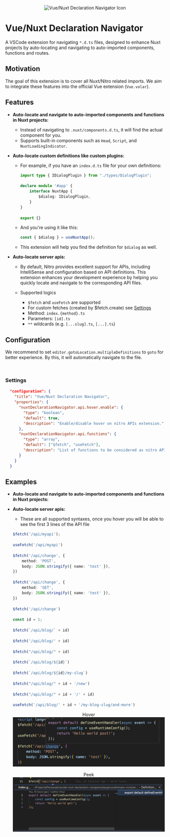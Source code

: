 <p align="center">
  <img src="assets/icon.png" alt="Vue/Nuxt Declaration Navigator Icon" width="200"/>
</p>

# Vue/Nuxt Declaration Navigator

A VSCode extension for navigating `*.d.ts` files, designed to enhance Nuxt projects by auto-locating and navigating to auto-imported components, functions and routes.

## Motivation

The goal of this extension is to cover all Nuxt/Nitro related imports. We aim to integrate these features into the official Vue extension (`Vue.volar`).

## Features

- **Auto-locate and navigate to auto-imported components and functions in Nuxt projects:**
  - Instead of navigating to `.nuxt/components.d.ts`, it will find the actual component for you.
  - Supports built-in components such as `Head`, `Script`, and `NuxtLoadingIndicator`.

- **Auto-locate custom definitions like custom plugins:**
  - For example, if you have an `index.d.ts` file for your own definitions:

    ```typescript
    import type { IDialogPlugin } from "./types/DialogPlugin";

    declare module '#app' {
        interface NuxtApp {
            $dialog: IDialogPlugin,
        }
    }

    export {}
    ```

  - And you're using it like this:

    ```typescript
    const { $dialog } = useNuxtApp();
    ```

  - This extension will help you find the definition for `$dialog` as well.

- **Auto-locate server apis:**
  - By default, Nitro provides excellent support for APIs, including IntelliSense and configuration based on API definitions. This extension enhances your development experience by helping you quickly locate and navigate to the corresponding API files.

  - Supported logics
    - `$fetch` and `useFetch` are supported
    - For custom fetches (created by $fetch.create) see [Settings](#settings)
    - Method: `index.{method}.ts`
    - Parameters: `[id].ts`
    - `**` wildcards (e.g. `[...slug].ts`, `[...].ts`)

## Configuration

We recommend to set `editor.gotoLocation.multipleDefinitions` to `goto` for better experience. By this, it will automatically navigate to the file.

<p align="center">
  <img src="assets/prompt.png" alt="" />
</p>

### Settings

```json
  "configuration": {
    "title": "Vue/Nuxt Declaration Navigator",
    "properties": {
      "nuxtDeclarationNavigator.api.hover.enable": {
        "type": "boolean",
        "default": true,
        "description": "Enable/disable hover on nitro APIs extension."
      },
      "nuxtDeclarationNavigator.api.functions": {
        "type": "array",
        "default": ["$fetch", "useFetch"],
        "description": "List of functions to be considered as nitro APIs."
      }
    }
  }
```

## Examples

- **Auto-locate and navigate to auto-imported components and functions in Nuxt projects:**


- **Auto-locate server apis:**
  - These are all supported syntaxes, once you hover you will be able to see the first 3 lines of the API file

  ```typescript
  $fetch('/api/myapi');

  useFetch('/api/myapi')

  $fetch('/api/change', {
      method: 'POST',
      body: JSON.stringify({ name: 'test' }),
  })

  $fetch('/api/change', {
      method: 'GET',
      body: JSON.stringify({ name: 'test' }),
  })

  $fetch('/api/change')

  const id = 1;

  $fetch(`/api/blog/` + id)

  $fetch('/api/blog/' + id)

  $fetch("/api/blog/" + id)

  $fetch(`/api/blog/${id}`)

  $fetch(`/api/blog/${id}/my-slug`)

  $fetch("/api/blog/" + id + '/new')

  $fetch("/api/blog/" + id + '/' + id)

  useFetch('/api/blog/' + id + '/my-blog-slug/and-more')
  ```
  <p align="center">
    Hover
    <img src="assets/api-hover.png" alt="" />
  </p>

  <p align="center">
    Peek
    <img src="assets/api-peek-goto.png" alt="" />
  </p>